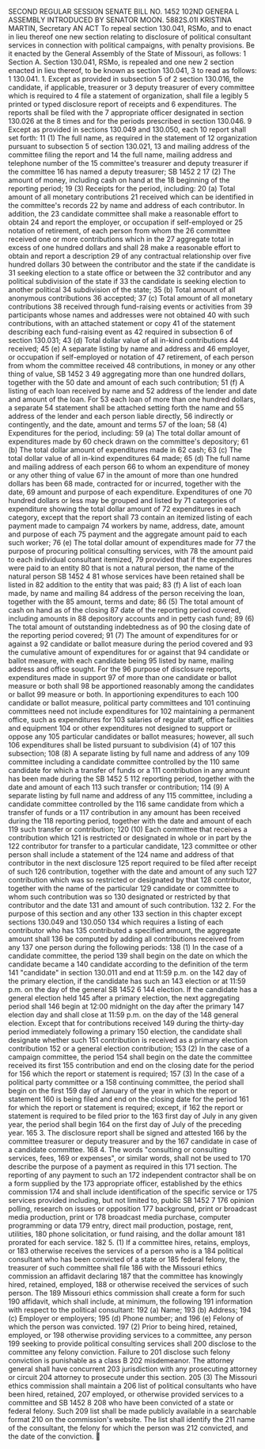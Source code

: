 SECOND REGULAR SESSION
SENATE BILL NO. 1452
102ND GENERA L ASSEMBLY
INTRODUCED BY SENATOR MOON.
5882S.01I KRISTINA MARTIN, Secretary
AN ACT
To repeal section 130.041, RSMo, and to enact in lieu thereof one new section relating to
disclosure of political consultant services in connection with political campaigns, with
penalty provisions.
Be it enacted by the General Assembly of the State of Missouri, as follows:
1 Section A. Section 130.041, RSMo, is repealed and one new
2 section enacted in lieu thereof, to be known as section 130.041,
3 to read as follows:
1 130.041. 1. Except as provided in subsection 5 of
2 section 130.016, the candidate, if applicable, treasurer or
3 deputy treasurer of every committee which is required to
4 file a statement of organization, shall file a legibly
5 printed or typed disclosure report of receipts and
6 expenditures. The reports shall be filed with the
7 appropriate officer designated in section 130.026 at the
8 times and for the periods prescribed in section 130.046.
9 Except as provided in sections 130.049 and 130.050, each
10 report shall set forth:
11 (1) The full name, as required in the statement of
12 organization pursuant to subsection 5 of section 130.021,
13 and mailing address of the committee filing the report and
14 the full name, mailing address and telephone number of the
15 committee's treasurer and deputy treasurer if the committee
16 has named a deputy treasurer;
SB 1452 2
17 (2) The amount of money, including cash on hand at the
18 beginning of the reporting period;
19 (3) Receipts for the period, including:
20 (a) Total amount of all monetary contributions
21 received which can be identified in the committee's records
22 by name and address of each contributor. In addition, the
23 candidate committee shall make a reasonable effort to obtain
24 and report the employer, or occupation if self-employed or
25 notation of retirement, of each person from whom the
26 committee received one or more contributions which in the
27 aggregate total in excess of one hundred dollars and shall
28 make a reasonable effort to obtain and report a description
29 of any contractual relationship over five hundred dollars
30 between the contributor and the state if the candidate is
31 seeking election to a state office or between the
32 contributor and any political subdivision of the state if
33 the candidate is seeking election to another political
34 subdivision of the state;
35 (b) Total amount of all anonymous contributions
36 accepted;
37 (c) Total amount of all monetary contributions
38 received through fund-raising events or activities from
39 participants whose names and addresses were not obtained
40 with such contributions, with an attached statement or copy
41 of the statement describing each fund-raising event as
42 required in subsection 6 of section 130.031;
43 (d) Total dollar value of all in-kind contributions
44 received;
45 (e) A separate listing by name and address and
46 employer, or occupation if self-employed or notation of
47 retirement, of each person from whom the committee received
48 contributions, in money or any other thing of value,
SB 1452 3
49 aggregating more than one hundred dollars, together with the
50 date and amount of each such contribution;
51 (f) A listing of each loan received by name and
52 address of the lender and date and amount of the loan. For
53 each loan of more than one hundred dollars, a separate
54 statement shall be attached setting forth the name and
55 address of the lender and each person liable directly,
56 indirectly or contingently, and the date, amount and terms
57 of the loan;
58 (4) Expenditures for the period, including:
59 (a) The total dollar amount of expenditures made by
60 check drawn on the committee's depository;
61 (b) The total dollar amount of expenditures made in
62 cash;
63 (c) The total dollar value of all in-kind expenditures
64 made;
65 (d) The full name and mailing address of each person
66 to whom an expenditure of money or any other thing of value
67 in the amount of more than one hundred dollars has been
68 made, contracted for or incurred, together with the date,
69 amount and purpose of each expenditure. Expenditures of one
70 hundred dollars or less may be grouped and listed by
71 categories of expenditure showing the total dollar amount of
72 expenditures in each category, except that the report shall
73 contain an itemized listing of each payment made to campaign
74 workers by name, address, date, amount and purpose of each
75 payment and the aggregate amount paid to each such worker;
76 (e) The total dollar amount of expenditures made for
77 the purpose of procuring political consulting services, with
78 the amount paid to each individual consultant itemized,
79 provided that if the expenditures were paid to an entity
80 that is not a natural person, the name of the natural person
SB 1452 4
81 whose services have been retained shall be listed in
82 addition to the entity that was paid;
83 (f) A list of each loan made, by name and mailing
84 address of the person receiving the loan, together with the
85 amount, terms and date;
86 (5) The total amount of cash on hand as of the closing
87 date of the reporting period covered, including amounts in
88 depository accounts and in petty cash fund;
89 (6) The total amount of outstanding indebtedness as of
90 the closing date of the reporting period covered;
91 (7) The amount of expenditures for or against a
92 candidate or ballot measure during the period covered and
93 the cumulative amount of expenditures for or against that
94 candidate or ballot measure, with each candidate being
95 listed by name, mailing address and office sought. For the
96 purpose of disclosure reports, expenditures made in support
97 of more than one candidate or ballot measure or both shall
98 be apportioned reasonably among the candidates or ballot
99 measure or both. In apportioning expenditures to each
100 candidate or ballot measure, political party committees and
101 continuing committees need not include expenditures for
102 maintaining a permanent office, such as expenditures for
103 salaries of regular staff, office facilities and equipment
104 or other expenditures not designed to support or oppose any
105 particular candidates or ballot measures; however, all such
106 expenditures shall be listed pursuant to subdivision (4) of
107 this subsection;
108 (8) A separate listing by full name and address of any
109 committee including a candidate committee controlled by the
110 same candidate for which a transfer of funds or a
111 contribution in any amount has been made during the
SB 1452 5
112 reporting period, together with the date and amount of each
113 such transfer or contribution;
114 (9) A separate listing by full name and address of any
115 committee, including a candidate committee controlled by the
116 same candidate from which a transfer of funds or a
117 contribution in any amount has been received during the
118 reporting period, together with the date and amount of each
119 such transfer or contribution;
120 (10) Each committee that receives a contribution which
121 is restricted or designated in whole or in part by the
122 contributor for transfer to a particular candidate,
123 committee or other person shall include a statement of the
124 name and address of that contributor in the next disclosure
125 report required to be filed after receipt of such
126 contribution, together with the date and amount of any such
127 contribution which was so restricted or designated by that
128 contributor, together with the name of the particular
129 candidate or committee to whom such contribution was so
130 designated or restricted by that contributor and the date
131 and amount of such contribution.
132 2. For the purpose of this section and any other
133 section in this chapter except sections 130.049 and 130.050
134 which requires a listing of each contributor who has
135 contributed a specified amount, the aggregate amount shall
136 be computed by adding all contributions received from any
137 one person during the following periods:
138 (1) In the case of a candidate committee, the period
139 shall begin on the date on which the candidate became a
140 candidate according to the definition of the term
141 "candidate" in section 130.011 and end at 11:59 p.m. on the
142 day of the primary election, if the candidate has such an
143 election or at 11:59 p.m. on the day of the general
SB 1452 6
144 election. If the candidate has a general election held
145 after a primary election, the next aggregating period shall
146 begin at 12:00 midnight on the day after the primary
147 election day and shall close at 11:59 p.m. on the day of the
148 general election. Except that for contributions received
149 during the thirty-day period immediately following a primary
150 election, the candidate shall designate whether such
151 contribution is received as a primary election contribution
152 or a general election contribution;
153 (2) In the case of a campaign committee, the period
154 shall begin on the date the committee received its first
155 contribution and end on the closing date for the period for
156 which the report or statement is required;
157 (3) In the case of a political party committee or a
158 continuing committee, the period shall begin on the first
159 day of January of the year in which the report or statement
160 is being filed and end on the closing date for the period
161 for which the report or statement is required; except, if
162 the report or statement is required to be filed prior to the
163 first day of July in any given year, the period shall begin
164 on the first day of July of the preceding year.
165 3. The disclosure report shall be signed and attested
166 by the committee treasurer or deputy treasurer and by the
167 candidate in case of a candidate committee.
168 4. The words "consulting or consulting services, fees,
169 or expenses", or similar words, shall not be used to
170 describe the purpose of a payment as required in this
171 section. The reporting of any payment to such an
172 independent contractor shall be on a form supplied by the
173 appropriate officer, established by the ethics commission
174 and shall include identification of the specific service or
175 services provided including, but not limited to, public
SB 1452 7
176 opinion polling, research on issues or opposition
177 background, print or broadcast media production, print or
178 broadcast media purchase, computer programming or data
179 entry, direct mail production, postage, rent, utilities,
180 phone solicitation, or fund raising, and the dollar amount
181 prorated for each service.
182 5. (1) If a committee hires, retains, employs, or
183 otherwise receives the services of a person who is a
184 political consultant who has been convicted of a state or
185 federal felony, the treasurer of such committee shall file
186 with the Missouri ethics commission an affidavit declaring
187 that the committee has knowingly hired, retained, employed,
188 or otherwise received the services of such person. The
189 Missouri ethics commission shall create a form for such
190 affidavit, which shall include, at minimum, the following
191 information with respect to the political consultant:
192 (a) Name;
193 (b) Address;
194 (c) Employer or employers;
195 (d) Phone number; and
196 (e) Felony of which the person was convicted.
197 (2) Prior to being hired, retained, employed, or
198 otherwise providing services to a committee, any person
199 seeking to provide political consulting services shall
200 disclose to the committee any felony conviction. Failure to
201 disclose such felony conviction is punishable as a class B
202 misdemeanor. The attorney general shall have concurrent
203 jurisdiction with any prosecuting attorney or circuit
204 attorney to prosecute under this section.
205 (3) The Missouri ethics commission shall maintain a
206 list of political consultants who have been hired, retained,
207 employed, or otherwise provided services to a committee and
SB 1452 8
208 who have been convicted of a state or federal felony. Such
209 list shall be made publicly available in a searchable format
210 on the commission's website. The list shall identify the
211 name of the consultant, the felony for which the person was
212 convicted, and the date of the conviction.
